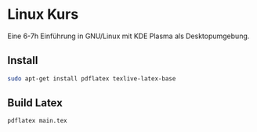 # Linux Kurs

Eine 6-7h Einführung in GNU/Linux mit KDE Plasma als Desktopumgebung.

## Install

```bash
sudo apt-get install pdflatex texlive-latex-base
```

## Build Latex

```bash
pdflatex main.tex
``` 
